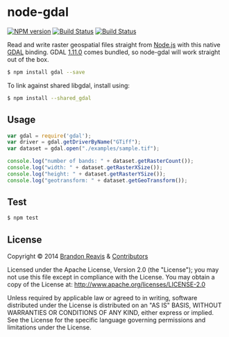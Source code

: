# node-gdal
[![NPM version](https://badge.fury.io/js/gdal.png)](http://badge.fury.io/js/gdal)
[![Build Status](https://travis-ci.org/naturalatlas/node-gdal.png?branch=master)](https://travis-ci.org/naturalatlas/node-gdal)
[![Build Status](https://ci.appveyor.com/api/projects/status/mo06c2r5opdwak95)](https://ci.appveyor.com/project/brianreavis/node-gdal)

Read and write raster geospatial files straight from [Node.js](http://nodejs.org) with this native [GDAL](http://www.gdal.org/) binding. GDAL [1.11.0](http://trac.osgeo.org/gdal/wiki/Release/1.11.0-News) comes bundled, so node-gdal will work straight out of the box.

```sh
$ npm install gdal --save
```

To link against shared libgdal, install using:

```sh
$ npm install --shared_gdal
```

## Usage

```js
var gdal = require('gdal');
var driver = gdal.getDriverByName("GTiff");
var dataset = gdal.open("./examples/sample.tif");

console.log("number of bands: " + dataset.getRasterCount());
console.log("width: " + dataset.getRasterXSize());
console.log("height: " + dataset.getRasterYSize());
console.log("geotransform: " + dataset.getGeoTransform());
```

## Test

```sh
$ npm test
```

## License

Copyright &copy; 2014 [Brandon Reavis](https://github.com/brandonreavis) & [Contributors](https://github.com/naturalatlas/node-gdal/graphs/contributors)

Licensed under the Apache License, Version 2.0 (the "License"); you may not use this file except in compliance with the License. You may obtain a copy of the License at: http://www.apache.org/licenses/LICENSE-2.0

Unless required by applicable law or agreed to in writing, software distributed under the License is distributed on an "AS IS" BASIS, WITHOUT WARRANTIES OR CONDITIONS OF ANY KIND, either express or implied. See the License for the specific language governing permissions and limitations under the License.